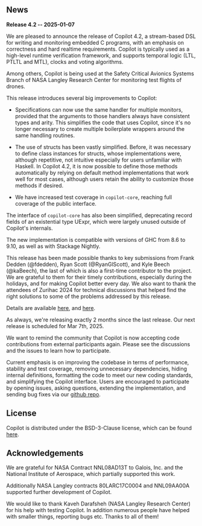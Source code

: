 ## News
**Release 4.2 -- 2025-01-07**

We are pleased to announce the release of Copilot 4.2, a stream-based DSL for
writing and monitoring embedded C programs, with an emphasis on correctness and
hard realtime requirements. Copilot is typically used as a high-level runtime
verification framework, and supports temporal logic (LTL, PTLTL and MTL),
clocks and voting algorithms.

Among others, Copilot is being used at the Safety Critical Avionics Systems
Branch of NASA Langley Research Center for monitoring test flights of drones.

This release introduces several big improvements to Copilot:

- Specifications can now use the same handler for multiple monitors, provided
  that the arguments to those handlers always have consistent types and arity.
This simplifies the code that uses Copilot, since it's no longer necessary to
create multiple boilerplate wrappers around the same handling routines.

- The use of structs has been vastly simplified. Before, it was necessary to
  define class instances for structs, whose implementations were, although
repetitive, not intuitive especially for users unfamiliar with Haskell. In
Copilot 4.2, it is now possible to define those methods automatically by
relying on default method implementations that work well for most cases,
although users retain the ability to customize those methods if desired.

- We have increased test coverage in `copilot-core`, reaching full coverage of
  the public interface.

The interface of `copilot-core` has also been simplified, deprecating record
fields of an existential type UExpr, which were largely unused outside of
Copilot's internals.

The new implementation is compatible with versions of GHC from 8.6 to 9.10, as
well as with Stackage Nightly.

This release has been made possible thanks to key submissions from Frank Dedden
(@fdedden), Ryan Scott (@RyanGlScott), and Kyle Beech (@kaBeech), the last of
which is also a first-time contributor to the project. We are grateful to them
for their timely contributions, especially during the holidays, and for making
Copilot better every day. We also want to thank the attendees of Zurihac 2024
for technical discussions that helped find the right solutions to some of the
problems addressed by this release.

Details are available
[here](https://github.com/Copilot-Language/copilot/milestone/30?closed=1),
and
[here](https://github.com/Copilot-Language/copilot/releases/tag/v4.2).

As always, we're releasing exactly 2 months since the last release. Our next
release is scheduled for Mar 7th, 2025.

We want to remind the community that Copilot is now accepting code
contributions from external participants again. Please see the discussions and
the issues to learn how to participate.

Current emphasis is on improving the codebase in terms of performance,
stability and test coverage, removing unnecessary dependencies, hiding internal
definitions, formatting the code to meet our new coding standards, and
simplifying the Copilot interface. Users are encouraged to participate by
opening issues, asking questions, extending the implementation, and sending bug
fixes via our [github repo](https://github.com/copilot-language/copilot).

## License

Copilot is distributed under the BSD-3-Clause license, which can be found
[here](https://raw.githubusercontent.com/Copilot-Language/Copilot/master/LICENSE).

## Acknowledgements
We are grateful for NASA Contract NNL08AD13T to Galois, Inc. and the National
Institute of Aerospace, which partially supported this work.

Additionally NASA Langley contracts 80LARC17C0004 and NNL09AA00A supported
further development of Copilot.

We would like to thank Kaveh Darafsheh (NASA Langley Research Center) for his
help with testing Copilot. In addition numerous people have helped with smaller
things, reporting bugs etc. Thanks to all of them!
